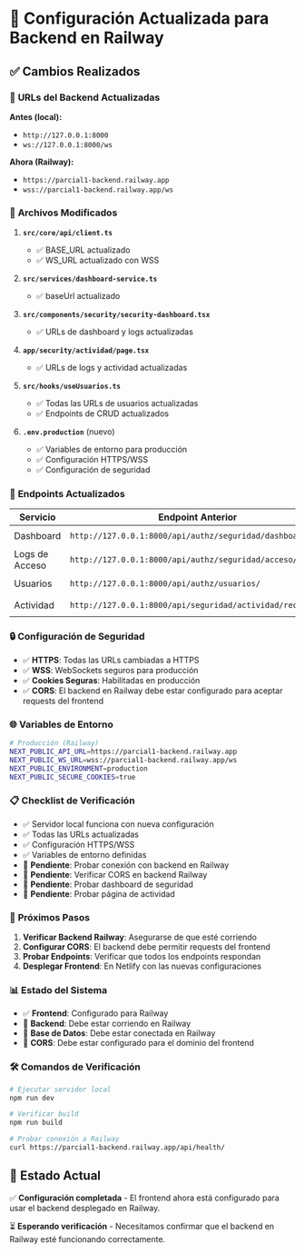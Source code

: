 # 🚀 Configuración Actualizada para Backend en Railway

## ✅ Cambios Realizados

### 📡 **URLs del Backend Actualizadas**

**Antes (local):**
- `http://127.0.0.1:8000`
- `ws://127.0.0.1:8000/ws`

**Ahora (Railway):**
- `https://parcial1-backend.railway.app`
- `wss://parcial1-backend.railway.app/ws`

### 🔧 **Archivos Modificados**

1. **`src/core/api/client.ts`**
   - ✅ BASE_URL actualizado
   - ✅ WS_URL actualizado con WSS

2. **`src/services/dashboard-service.ts`**
   - ✅ baseUrl actualizado

3. **`src/components/security/security-dashboard.tsx`**
   - ✅ URLs de dashboard y logs actualizadas

4. **`app/security/actividad/page.tsx`**
   - ✅ URLs de logs y actividad actualizadas

5. **`src/hooks/useUsuarios.ts`**
   - ✅ Todas las URLs de usuarios actualizadas
   - ✅ Endpoints de CRUD actualizados

6. **`.env.production`** (nuevo)
   - ✅ Variables de entorno para producción
   - ✅ Configuración HTTPS/WSS
   - ✅ Configuración de seguridad

### 🎯 **Endpoints Actualizados**

| Servicio | Endpoint Anterior | Endpoint Actual |
|----------|------------------|-----------------|
| Dashboard | `http://127.0.0.1:8000/api/authz/seguridad/dashboard/` | `https://parcial1-backend.railway.app/api/authz/seguridad/dashboard/` |
| Logs de Acceso | `http://127.0.0.1:8000/api/authz/seguridad/acceso/logs/` | `https://parcial1-backend.railway.app/api/authz/seguridad/acceso/logs/` |
| Usuarios | `http://127.0.0.1:8000/api/authz/usuarios/` | `https://parcial1-backend.railway.app/api/authz/usuarios/` |
| Actividad | `http://127.0.0.1:8000/api/seguridad/actividad/reciente/` | `https://parcial1-backend.railway.app/api/seguridad/actividad/reciente/` |

### 🔒 **Configuración de Seguridad**

- ✅ **HTTPS**: Todas las URLs cambiadas a HTTPS
- ✅ **WSS**: WebSockets seguros para producción
- ✅ **Cookies Seguras**: Habilitadas en producción
- ✅ **CORS**: El backend en Railway debe estar configurado para aceptar requests del frontend

### 🌐 **Variables de Entorno**

```bash
# Producción (Railway)
NEXT_PUBLIC_API_URL=https://parcial1-backend.railway.app
NEXT_PUBLIC_WS_URL=wss://parcial1-backend.railway.app/ws
NEXT_PUBLIC_ENVIRONMENT=production
NEXT_PUBLIC_SECURE_COOKIES=true
```

### 📋 **Checklist de Verificación**

- ✅ Servidor local funciona con nueva configuración
- ✅ Todas las URLs actualizadas
- ✅ Configuración HTTPS/WSS
- ✅ Variables de entorno definidas
- 🔄 **Pendiente**: Probar conexión con backend en Railway
- 🔄 **Pendiente**: Verificar CORS en backend Railway
- 🔄 **Pendiente**: Probar dashboard de seguridad
- 🔄 **Pendiente**: Probar página de actividad

### 🚀 **Próximos Pasos**

1. **Verificar Backend Railway**: Asegurarse de que esté corriendo
2. **Configurar CORS**: El backend debe permitir requests del frontend
3. **Probar Endpoints**: Verificar que todos los endpoints respondan
4. **Desplegar Frontend**: En Netlify con las nuevas configuraciones

### 📊 **Estado del Sistema**

- ✅ **Frontend**: Configurado para Railway
- 🔄 **Backend**: Debe estar corriendo en Railway
- 🔄 **Base de Datos**: Debe estar conectada en Railway
- 🔄 **CORS**: Debe estar configurado para el dominio del frontend

### 🛠️ **Comandos de Verificación**

```bash
# Ejecutar servidor local
npm run dev

# Verificar build
npm run build

# Probar conexión a Railway
curl https://parcial1-backend.railway.app/api/health/
```

## 🎯 **Estado Actual**

✅ **Configuración completada** - El frontend ahora está configurado para usar el backend desplegado en Railway.

⏳ **Esperando verificación** - Necesitamos confirmar que el backend en Railway esté funcionando correctamente.